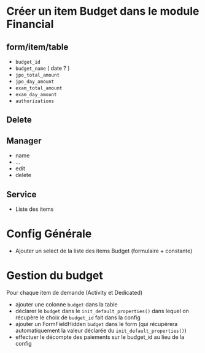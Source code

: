 # Créer un item Budget dans le module Financial
## form/item/table
- `budget_id`
- `budget_name` ( date ? )
- `jpo_total_amount`
- `jpo_day_amount`
- `exam_total_amount`
- `exam_day_amount`
- `authorizations`
## Delete
## Manager
- name
- ...
- edit
- delete
## Service
- Liste des items
# Config Générale
- Ajouter un select de la liste des items Budget (formulaire + constante)
# Gestion du budget
Pour chaque item de demande (Activity et Dedicated)
- ajouter une colonne `budget` dans la table
- déclarer le `budget` dans le `init_default_properties()` dans lequel on récupère le choix de `budget_id` fait dans la config
- ajouter un FormFieldHidden `budget` dans le form (qui récupèrera automatiquement la valeur déclarée du `init_default_properties()`)
- effectuer le décompte des paiements sur le budget_id au lieu de la config